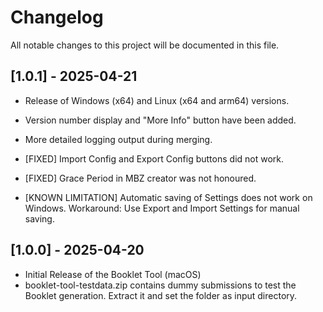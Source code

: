 # Changelog

All notable changes to this project will be documented in this file.

## [1.0.1] - 2025-04-21

- Release of Windows (x64) and Linux (x64 and arm64) versions.
- Version number display and "More Info" button have been added. 
- More detailed logging output during merging.

- [FIXED] Import Config and Export Config buttons did not work.
- [FIXED] Grace Period in MBZ creator was not honoured.

- [KNOWN LIMITATION] Automatic saving of Settings does not work on Windows. Workaround: Use Export and Import Settings for manual saving.

## [1.0.0] - 2025-04-20

- Initial Release of the Booklet Tool (macOS)
- booklet-tool-testdata.zip contains dummy submissions to test the Booklet generation. Extract it and set the folder as input directory.